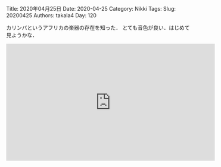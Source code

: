 ﻿Title: 2020年04月25日
Date: 2020-04-25
Category: Nikki
Tags: 
Slug: 20200425
Authors: takala4
Day: 120



カリンバというアフリカの楽器の存在を知った．
とても音色が良い．はじめて見ようかな．


<iframe width="560" height="315" src="https://www.youtube.com/embed/OyOUaDy9_LU" frameborder="0" allow="accelerometer; autoplay; encrypted-media; gyroscope; picture-in-picture" allowfullscreen></iframe>


